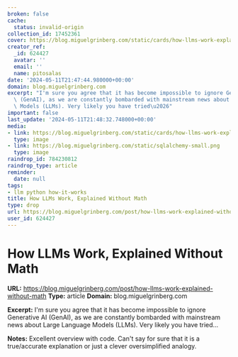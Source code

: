 ```yaml
---
broken: false
cache:
  status: invalid-origin
collection_id: 17452361
cover: https://blog.miguelgrinberg.com/static/cards/how-llms-work-explained-without-math.jpg
creator_ref:
  _id: 624427
  avatar: ''
  email: ''
  name: pitosalas
date: '2024-05-11T21:47:44.980000+00:00'
domain: blog.miguelgrinberg.com
excerpt: "I'm sure you agree that it has become impossible to ignore Generative AI\
  \ (GenAI), as we are constantly bombarded with mainstream news about Large Language\
  \ Models (LLMs). Very likely you have tried\u2026"
important: false
last_update: '2024-05-11T21:48:32.748000+00:00'
media:
- link: https://blog.miguelgrinberg.com/static/cards/how-llms-work-explained-without-math.jpg
  type: image
- link: https://blog.miguelgrinberg.com/static/sqlalchemy-small.png
  type: image
raindrop_id: 784230812
raindrop_type: article
reminder:
  date: null
tags:
- llm python how-it-works
title: How LLMs Work, Explained Without Math
type: drop
url: https://blog.miguelgrinberg.com/post/how-llms-work-explained-without-math
user_id: 624427
---
```


# How LLMs Work, Explained Without Math

**URL:** https://blog.miguelgrinberg.com/post/how-llms-work-explained-without-math
**Type:** article
**Domain:** blog.miguelgrinberg.com

**Excerpt:** I'm sure you agree that it has become impossible to ignore Generative AI (GenAI), as we are constantly bombarded with mainstream news about Large Language Models (LLMs). Very likely you have tried…

**Notes:**
Excellent overview with code. Can't say for sure that it is a true/accurate explanation or just a clever oversimplified analogy.
